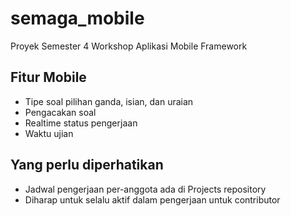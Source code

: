 # semaga_mobile
Proyek Semester 4 Workshop Aplikasi Mobile Framework

## Fitur Mobile
- Tipe soal pilihan ganda, isian, dan uraian
- Pengacakan soal
- Realtime status pengerjaan
- Waktu ujian

## Yang perlu diperhatikan
- Jadwal pengerjaan per-anggota ada di Projects repository
- Diharap untuk selalu aktif dalam pengerjaan untuk contributor
